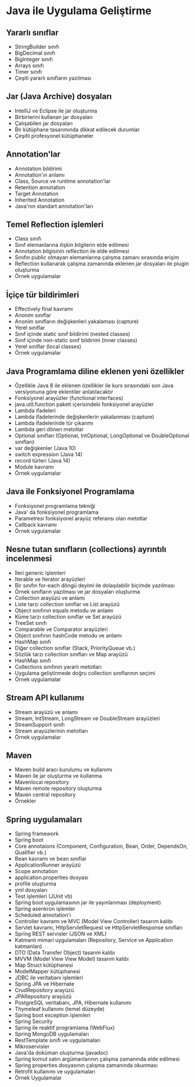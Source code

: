 # Java ile Uygulama Geliştirme

## Yararlı sınıflar
+ StringBuilder sınıfı
+ BigDecimal sınıfı
+ BigInteger sınıfı
+ Arrays sınıfı
+ Timer sınıfı
+ Çeşiti yararlı sınıfların yazılması

## Jar (Java Archive) dosyaları
+ IntelliJ ve Eclipse ile jar oluşturma
+ Birbirlerini kullanan jar dosyaları
+ Çalışabilen jar dosyaları
+ Bir kütüphane tasarımında dikkat edilecek durumlar
+ Çeşitli profesyonel kütüphaneler

## Annotation'lar
+ Annotation bildirimi
+ Annotation'ın anlamı
+ Class, Source ve runtime annotation'lar
+ Retention annotation
+ Target Annotation
+ Inherited Annotation
+ Java'nın standart annotation'ları

## Temel Reflection işlemleri
+ Class sınıfı 
+ Sınıf elemanlarına ilişkin bilgilerin elde edilmesi
+ Annotation bilgisinin reflection ile elde edilmesi
+ Sınıfın public olmayan elemanlarına çalışma zamanı sırasında erişim
+ Reflection kullanarak çalışma zamanında eklenen jar dosyaları ile plugin oluşturma
+ Örnek uygulamalar

## İçiçe tür bildirimleri
+ Effectively final kavramı
+ Anonim sınıflar
+ Anonim sınıfların değişkenleri yakalaması (capture)
+ Yerel sınıflar
+ Sınıf içinde static sınıf bildirimi (nested classes)
+ Sınıf içinde non-static sınıf bildirimi (inner classes)
+ Yerel sınıflar (local classes)
+ Örnek uygulamalar

## Java Programlama diline eklenen yeni özellikler
+ Özellikle Java 8 ile eklenen özellikler ile kurs sırasındaki son Java versiyonuna göre eklentiler anlatılacaktır
+ Fonksiyonel arayüzler (functional interfaces)
+ java.util.function paketi içerisindeki fonksiyonel arayüzler
+ Lambda ifadeleri
+ Lambda ifadelerinde değişkenlerin yakalanması (capture)
+ Lambda ifadelerinde tür çıkarımı
+ Lambda geri dönen metotlar
+ Optional sınıfları (Optional<T>, IntOptional, LongOptional ve DoubleOptional sınıfları)
+ var değişkenler (Java 10)
+ switch expression (Java 14)
+ record türleri (Java 14)
+ Module kavramı
+ Örnek uygulamalar

## Java ile Fonksiyonel Programlama
+ Fonksiyonel programlama tekniği 
+ Java' da fonksiyonel programlama
+ Parametresi fonksiyonel arayüz referansı olan metotlar
+ Callback kavramı
+ Örnek uygulamalar

## Nesne tutan sınıfların (collections) ayrıntılı incelenmesi
+ İleri generic işlemleri
+ Iterable ve Iterator arayüzleri
+ Bir sınıfın for-each döngü deyimi ile dolaşılabilir biçimde yazılması
+ Örnek sınıfların yazılması ve jar dosyaları oluşturma
+ Collection arayüzü ve anlamı
+ Liste tarzı collection sınıflar ve List arayüzü
+ Object sınıfının equals metodu ve anlamı
+ Küme tarzı collection sınıflar ve Set arayüzü
+ TreeSet sınıfı
+ Comparable ve Comparator arayüzleri
+ Object sınıfının hashCode metodu ve anlamı
+ HashMap sınıfı
+ Diğer collection sınıflar (Stack, PriorityQueue vb.)
+ Sözlük tarzı collection sınıfları ve Map arayüzü
+ HashMap sınıfı
+ Collections sınıfının yararlı metotları
+ Uygulama geliştirmede doğru collection sınıflarının seçimi
+ Örnek uygulamalar

## Stream API kullanımı
+ Stream arayüzü ve anlamı
+ Stream<T>, IntStream, LongStream ve DoubleStream arayüzleri
+ StreamSupport sınıfı
+ Stream arayüzlerinin metotları
+ Örnek uygulamalar

## Maven 
+ Maven build aracı kurulumu ve kullanımı
+ Maven ile jar oluşturma ve kullanma
+ Mavenlocal repository
+ Maven remote repository oluşturma
+ Maven central repository
+ Örnekler

## Spring uygulamaları
+ Spring framework
+ Spring boot
+ Core annotaions (Component, Configuration, Bean, Order, DependsOn, Qualifier vb.)
+ Bean kavramı ve bean sınıflar
+ ApplicationRunner arayüzü
+ Scope annotation
+ application.properties dosyası
+ profile oluşturma
+ yml dosyaları
+ Test işlemleri (JUnit vb)
+ Spring boot uygulamasının jar ile yayınlanması (deployment)
+ Spring asenkron işlemler
+ Scheduled annotation'ı
+ Controller kavramı ve MVC (Model View Controller) tasarım kalıbı
+ Servlet kavramı, HttpServletRequest ve HttpServletResponse sınıfları
+ Spring REST servisler (JSON ve XML)
+ Katmanlı mimari uygulamaları (Repository, Service ve Application katmanları)
+ DTO (Data Transfer Object) tasarım kalıbı
+ MVVM (Model View View Model) tasarım kalıbı
+ Map Struct kütüphanesi
+ ModelMapper kütüphanesi
+ JDBC ile veritabanı işlemleri
+ Spring JPA ve Hibernate
+ CrudRepository arayüzü
+ JPARepository arayüzü
+ PostgreSQL veritabanı, JPA, Hibernate kullanımı
+ Thymeleaf kullanımı (temel düzeyde)
+ Spring boot exception işlemleri
+ Spring Security 
+ Spring ile reaktif programlama (WebFlux)
+ Spring MongoDB uygulamaları
+ RestTemplate sınıfı ve uygulamaları
+ Mikroservisler
+ Java'da doküman oluşturma (javadoc)
+ Spring komut satırı argümanlarının çalışma zamanında elde edilmesi
+ Spring properties dosyasının çalışma zamanında okunması
+ Retrofit kullanımı ve uygulamaları
+ Örnek Uygulamalar
